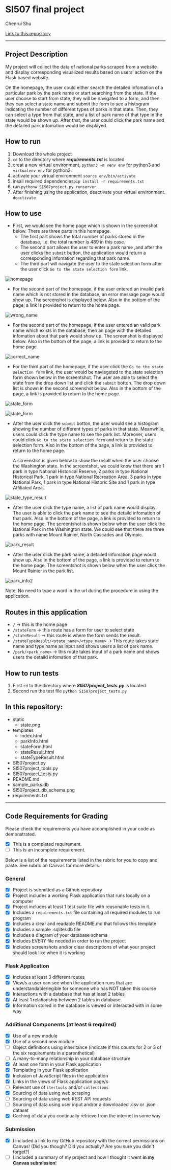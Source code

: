 # SI507 final project

Chenrui Shu

[Link to this repository](https://github.com/tsiyuki/SI507project_crshu)

---

## Project Description

My project will collect the data of national parks scraped from a website and display corresponding visualized results based on users’ action on the Flask based website. 

On the homepage, the user could either search the detailed infomation of a particular park by the park name or start searching from the state. If the user choose to start from state, they will be navigated to a form, and then they can select a state name and submit the form to see a histogram indicating the number of different types of parks in that state. Then, they can select a type from that state, and a list of park name of that type in the state would be shown up. After that, the user could click the park name and the detailed park infomation would be displayed.
## How to run

1. Download the whole project
2. `cd` to the directory where ***requirements.txt*** is located
3. creat a new virtual environment, `python3 -m venv env` for python3 and `virtualenv env` for python2.
4. activate your virtual environment `source env/bin/activate`
5. insall required dependencies`pip install -r requirements.txt `
6. run `pythonw SI507project.py runserver`
7. After finishing using the application, deactivate your virtual environment. `deactivate`

## How to use
- First, we would see the home page which is shown in the screenshot below. There are three parts in this homepage. 
	- The first part shows the total number of parks stored in the database, i.e. the total number is 489 in this case. 
	- The second part allows the user to enter a park name ,and after the user clicks the `submit` button, the application would return a corresponding infomation regarding that park name. 
	- The third part will navigate the user to the state selection form after the user click `Go to the state selection form` link.

![homepage](https://github.com/tsiyuki/SI507project_crshu/blob/master/screenshots/homepage.png)

- For the second part of the homepage, if the user entered an invalid park name which is not stored in the database, an error message page would show up. The screenshot is displayed below. Also in the bottom of the page, a link is provided to return to the home page.

![wrong_name](https://github.com/tsiyuki/SI507project_crshu/blob/master/screenshots/wrong_park_name.png)

- For the second part of the homepage, if the user entered an valid park name which exists in the database, then an page with the detailed infomation about that park would show up. The screenshot is displayed below. Also in the bottom of the page, a link is provided to return to the home page.

![correct_name](https://github.com/tsiyuki/SI507project_crshu/blob/master/screenshots/park_info.png)

- For the third part of the homepage, if the user click the `Go to the state selection form` link, the user would be naviageted to the state selection form shown below in the screentshot. The user are able to select the state from the drop down list and click the `submit` botton. The drop down list is shown in the second screenshot below. Also in the bottom of the page, a link is provided to return to the home page.

![state_form](https://github.com/tsiyuki/SI507project_crshu/blob/master/screenshots/state_form.png)

![state_form](https://github.com/tsiyuki/SI507project_crshu/blob/master/screenshots/drop_down_list.png)

- After the user click the `submit` botton, the user would see a histogram showing the number of different types of parks in that state. Meanwhile, users could click the type name to see the park list. Moreover, users could click `Go to the state selection form` and return to the state selection form. Also in the bottom of the page, a link is provided to return to the home page. 

  A screenshot is given below to show the result when the user choose the Washington state. In the screentshot, we could know that there are 1 park in type National Historical Reserve, 2 parks in type National Historical Park, 1 park in type National Recreation Area, 3 parks in type National Park, 1 park in type National Historic Site and 1 park in type Affiliated Area.

![state_type_result](https://github.com/tsiyuki/SI507project_crshu/blob/master/screenshots/state_result2.png)

- After the user click the type name, a list of park name would display. The user is able to click the park name to see the detaild infomation of that park. Also in the bottom of the page, a link is provided to return to the home page. The screentshot is shown below when the user click the National Park in the Washington state. We could see that there are three parks with name Mount Rainier, North Cascades and Olympic. 

![park_result](https://github.com/tsiyuki/SI507project_crshu/blob/master/screenshots/state_type_result.png)

- After the user click the park name, a detailed infomation page would show up. Also in the bottom of the page, a link is provided to return to the home page. The screentshot is shown below when the user click the Mount Rainier in the park list.

![park_info2](https://github.com/tsiyuki/SI507project_crshu/blob/master/screenshots/park_info2.png)

Note: No need to type a word in the url during the procedure in using the application.
## Routes in this application
- `/` -> this is the home page
- `/stateForm` -> this route has a form for user to select state
- `/stateResult` -> this route is where the form sends the result.
- `/stateTypeResult/<state_name>/<type_name>` -> This route takes state name and type name as input and shows users a list of park name.
- `/park/<park_name>` -> this route takes input of a park name and shows users the detaild infomation of that park.

## How to run tests
1. First `cd` to the directory where ***SI507project_tests.py*** is located
2. Second run the test file `python SI507project_tests.py`


## In this repository:
- static
  - state.png
- templates
  - index.html
  - parkInfo.html
  - stateForm.html
  - stateResult.html
  - stateTypeResult.html
- SI507project.py
- SI507project_tools.py
- SI507project_tests.py
- README.md
- sample_parks.db
- SI507project_db_schema.png
- requirements.txt 

---
## Code Requirements for Grading
Please check the requirements you have accomplished in your code as demonstrated.
- [x] This is a completed requirement.
- [ ] This is an incomplete requirement.

Below is a list of the requirements listed in the rubric for you to copy and paste.  See rubric on Canvas for more details.

### General
- [x] Project is submitted as a Github repository
- [x] Project includes a working Flask application that runs locally on a computer
- [x] Project includes at least 1 test suite file with reasonable tests in it.
- [x] Includes a `requirements.txt` file containing all required modules to run program
- [x] Includes a clear and readable README.md that follows this template
- [x] Includes a sample .sqlite/.db file
- [x] Includes a diagram of your database schema
- [x] Includes EVERY file needed in order to run the project
- [x] Includes screenshots and/or clear descriptions of what your project should look like when it is working

### Flask Application
- [x] Includes at least 3 different routes
- [x] View/s a user can see when the application runs that are understandable/legible for someone who has NOT taken this course
- [x] Interactions with a database that has at least 2 tables
- [x] At least 1 relationship between 2 tables in database
- [x] Information stored in the database is viewed or interacted with in some way

### Additional Components (at least 6 required)
- [x] Use of a new module
- [x] Use of a second new module
- [ ] Object definitions using inheritance (indicate if this counts for 2 or 3 of the six requirements in a parenthetical)
- [ ] A many-to-many relationship in your database structure
- [x] At least one form in your Flask application
- [x] Templating in your Flask application
- [x] Inclusion of JavaScript files in the application
- [x] Links in the views of Flask application page/s
- [ ] Relevant use of `itertools` and/or `collections`
- [x] Sourcing of data using web scraping
- [ ] Sourcing of data using web REST API requests
- [ ] Sourcing of data using user input and/or a downloaded .csv or .json dataset
- [x] Caching of data you continually retrieve from the internet in some way

### Submission
- [x] I included a link to my GitHub repository with the correct permissions on Canvas! (Did you though? Did you actually? Are you sure you didn't forget?)
- [ ] I included a summary of my project and how I thought it went **in my Canvas submission**!
